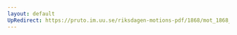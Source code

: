 ```yaml
---
layout: default
UpRedirect: https://pruto.im.uu.se/riksdagen-motions-pdf/1868/mot_1868__ak__311.pdf
---
```

